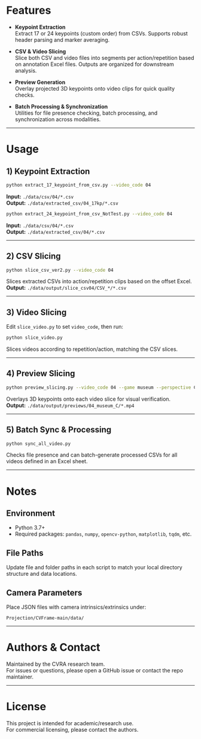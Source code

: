 # Features

- **Keypoint Extraction**  
  Extract 17 or 24 keypoints (custom order) from CSVs. Supports robust header parsing and marker averaging.

- **CSV & Video Slicing**  
  Slice both CSV and video files into segments per action/repetition based on annotation Excel files. Outputs are organized for downstream analysis.

- **Preview Generation**  
  Overlay projected 3D keypoints onto video clips for quick quality checks.

- **Batch Processing & Synchronization**  
  Utilities for file presence checking, batch processing, and synchronization across modalities.

---

# Usage

## 1) Keypoint Extraction

```bash
python extract_17_keypoint_from_csv.py --video_code 04
```

**Input:** `./data/csv/04/*.csv`  
**Output:** `./data/extracted_csv/04_17kp/*.csv`

```bash
python extract_24_keypoint_from_csv_NotTest.py --video_code 04
```

**Input:** `./data/csv/04/*.csv`  
**Output:** `./data/extracted_csv/04/*.csv`

---

## 2) CSV Slicing

```bash
python slice_csv_ver2.py --video_code 04
```

Slices extracted CSVs into action/repetition clips based on the offset Excel.  
**Output:** `./data/output/slice_csv04/CSV_*/*.csv`

---

## 3) Video Slicing

Edit `slice_video.py` to set `video_code`, then run:

```bash
python slice_video.py
```

Slices videos according to repetition/action, matching the CSV slices.

---

## 4) Preview Slicing

```bash
python preview_slicing.py --video_code 04 --game museum --perspective C
```

Overlays 3D keypoints onto each video slice for visual verification.  
**Output:** `./data/output/previews/04_museum_C/*.mp4`

---

## 5) Batch Sync & Processing

```bash
python sync_all_video.py
```

Checks file presence and can batch-generate processed CSVs for all videos defined in an Excel sheet.

---

# Notes

## Environment

- Python 3.7+  
- Required packages: `pandas`, `numpy`, `opencv-python`, `matplotlib`, `tqdm`, etc.


## File Paths

Update file and folder paths in each script to match your local directory structure and data locations.

## Camera Parameters

Place JSON files with camera intrinsics/extrinsics under:
```
Projection/CVFrame-main/data/
```

---

# Authors & Contact

Maintained by the CVRA research team.  
For issues or questions, please open a GitHub issue or contact the repo maintainer.

---

# License

This project is intended for academic/research use.  
For commercial licensing, please contact the authors.
